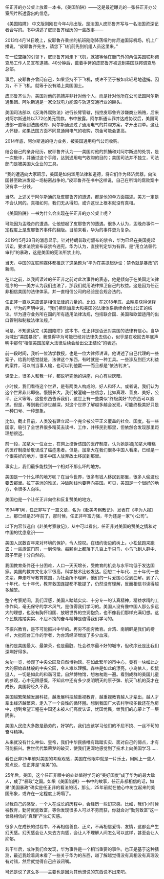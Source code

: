 任正非的办公桌上放着一本书，《美国陷阱》——这是最近曝光的一张任正非办公室照片所透露出的信息。 

《美国陷阱》 中文版刚刚在今年4月出版，是法国人皮耶鲁齐写与一名法国资深记者合写的。书中讲述了皮耶鲁齐经历的一些故事—— 

2013年4月14日晚上，皮耶鲁齐乘坐的航班刚刚降落纽约肯尼迪国际机场，机上广播说，“皮耶鲁齐先生，请您下飞机前先到机组人员这里来。” 

在一位空姐的引领下，皮耶鲁齐刚走下飞机，就被等候在舱门外的两位美国联邦调查局工作人员宣布逮捕。40分钟后，戴着手铐的皮耶鲁齐被送到美国联邦调查局总部。 

事后，皮耶鲁齐曾问自己，如果坚持不下飞机，或许不至于被如此轻易地逮捕。因为，不下飞机，就等于没有踏上美国国土。 

皮耶鲁齐认为，美国对他的抓捕并非针对他个人，而是针对他所在公司法国阿尔斯通集团。阿尔斯通是一家全球电力能源与轨道交通行业的巨头。

美国司法部以《反海外腐败法》进行长臂管辖，指控皮耶鲁齐涉嫌商业贿赂，后来对阿尔斯通处以7.72亿美元罚款。书中披露，阿尔斯通认罪并达成协议后，美国司法部一直等到法国政府、阿尔斯通通过了通用电气的并购方案，才开出罚单。这让人怀疑，如果法国方面不同意通用电气的收购，罚金可能会更高。

2014年底，阿尔斯通的电力业务，被美国通用电气公司收购。

结合自己的亲身经历，皮耶鲁齐认为——美国对他的抓捕和对阿尔斯通的处罚，是一次敲诈，并通过这个手段，达到通用电气收购的目的；美国司法并不独立，司法部门是被美国大企业的工具。

“我的遭遇向大家昭示，美国是如何滥用法律和道德，将它们作为经济武器，向法国甚至欧洲发起一场秘密战争的。”皮耶鲁齐在书中这样说，自己在所谓的腐败案中没有拿一分钱。

当然，上述关于阿尔斯通的及皮耶鲁齐的遭遇，都是他的单方面描述。美方一定是不会认同的。真相如何，我们无从得知，或许这世上根本就没有真相。

《美国陷阱》一书为什么会出现在任正非的办公桌上呢？

可能因为孟晚舟的遭遇，让他想起了皮耶鲁齐的遭遇。很多人认为，孟晚舟事件一定程度上是皮耶鲁齐事件的翻版。目前来看，华为的事件更为复杂。

2019年5月28日的消息显示，针对特朗普政府颁布的禁令，华为已经在美国提起诉讼，要求法院宣布该禁令违宪。华为认为，直接判定华为有罪，是“用立法替代审判”的暴政，这是美国的宪法所禁止的。

当天，中国的互联网媒体都推送了这条题为“华为在美提起诉讼：禁令就是暴政”的新闻。

在此之前，以我阅读过的任正非之前对此次事件的表态，他是倾向于在美国走法律程序的——美方认为我们违法了，那我们就用法律捍卫自己的权益。这是因为任正非相信美国的法律体系，并一直相信公司的经验是合规合法的。

任正非一直以来应该是相信法律的力量的。比如，在2018年底，孟晚舟获得保释后，华为的声明中说，“我们相信加拿大和美国的法律体系后续会给出公正的结论。华为遵守业务所在国的所有适用法律法规，包括联合国、美国和欧盟适用的出口管制和制裁法律法规。”

可是，不知道读完《美国陷阱》这本书，任正非是否还对美国的法律有信心。当华为喊出“美国暴政”，我觉得华为可能已经对法律失去信心，似乎是在收回去年底声明中那句“相信美国加拿大法律后续会给出公正结论”的表述。

前一段时间，我听一位法学教授，也是一位大律师讲课。他讲述了自己代理的一些案子，给我的感觉就是，法律这个东西，有时就是一种工具。一些涉及到巨大利益的案件，可以判当事人输，也可以判他赢——而且都是“依法判决”。

课堂上，很多人和我一样，都说听完他的讲座，内心有些灰暗。

小时候，我们看待这个世界，是有两类人构成的，好人和坏人。或者说，我们认为这个世界非此即彼。慢慢长大，我们被灌输一些信念，比如真理、善良、美好，公平、正义等等。这些东西告诉我们，这世上有一些类似“终极美好”的东西可以追求。但是，等到我们涉世越深，对这个世界了解越多越会发现，可能终极美好只是一种口号、一种想象。

比如，截止目前，人类没有建立起一个完全被公平正义覆盖的社会、国度。有一些国家，吸引了全世界很多精英去读书、工作，并移民到那里，但依然会发现那里距理想很远。

前一段，加拿大一位女士，在网上控诉该国的医疗制度，认为她是被j加拿大糟糕的医疗制度给耽误成了癌症患者。但是，加拿大在我们很多中国人看来，已经是一个很美好的地方，很多中国人放弃故土移民到那里。

事实上，我们最多能找到一个相对不那么坏的地方。

美国是一个什么样的地方呢？在当今世界，很多有钱人移民到那里，很多人偷渡也要去那里。拉丁美洲的难民，冲破防线也要奔向美国。可见，美国是一个很好的地方，令很多人向往。

美国也是一个让任正非向往和反复赞美的地方。

1994年1月，任正非写了一篇文章，名为《赴美考察散记》，发表在《华为人报》上。那已经是25年前了，那时候，任正非年富力强，华为还是一家“小公司”。

以下内容节选自《赴美考察散记》，从中可以看出，任正非对美国的赞美之情和对中国的忧患意识——

美国人民数百年来对环境的保护，令人惊叹。在纽约街边的树上，小松鼠跑来跑去；一些旅馆门前，一到傍晚，每颗树上都落下几百上千只鸟，小鸟飞到人群中、房子里是十分自然的。

我国教育条件还十分困难，人口一天天增长，受教育的机会与水平均低于发达国家。美国的教育文化水平很高，科学技术比较发达。回想二十年代、三十年代一些先辈，奔走呼号教育救国，为社会所不理解，他们的一片爱国心受到曲解。到了六十年代，七十年代，教育救国连提都不敢提了，仍然没有理解，反而相信书读得越多越笨。

整个考察期间，我们深感，美国人踏踏实实、十分专一的认真精神，精益求精的工作作风，毫无保守的学术风气，是值得我们学习的。美国人没有像中国人那么多远大的理想，也没有胸怀祖国、放眼世界的空洞抱负，也不像我们那样充满幻想。这个民族踏踏实实、不屈不挠的奋斗精神是值得我们学习的。

不振兴教育，是不可能振兴中华的。再穷不能穷教育。台湾、南朝鲜是我们的榜样，大批回台工作的学者，为台湾经济增加了多少血液。

纽约是美国最大、最繁荣，也是最脏、社会秩序最不好的城市，但秩序还是比我们深圳好得多。

匆匆一览，参观了中央公园及自然博物馆。在如此繁华的市中心，竟有一块如此之大的原始森林般的中央公园，令人难以理解。森林是如此的漂亮，小鸟依人，松鼠逗人，一切是如此的和谐可爱。自然博物馆，想匆匆跑一遍。看到成群的美国儿童的参观，心中无限感慨，不知此中还有多少发明明天的原子弹、航天飞机的英才在成长，美国将经久不衰。

美国越繁荣越发展科技，越发展科技越重视教育，越重视教育越人才辈出，越人才辈出经济越繁荣，走入了一个良性的循环圈。想到我国广大农村学校多数还在危房中，想到希望工程在中国还未被人们高度认识，忧国忧民，给我们的心蒙上了一层阴影。

美国人民绝大多数是勤劳的，好学的。我们应该学习他们的不屈不挠、一丝不苟的奋斗精神。

从来就没有什么神仙、皇帝，我们中华民族唯有踏踏实实、面对自己的弱点，才有可能振兴。世世代代繁荣梦的破灭，使我们更深地感觉到了技术上向美国学习……

看任正非25年前对美国的考察观感，美国在他眼中就是一片乐土，用网上一些人观点说，任正非是“亲美”的。

25年后，美国，这个任正非眼中的处处值得学习的“美好国度”成了华为的最大敌人，成了“暴政”之国。如果《美国陷阱》一书中的故事，任正非都相信的话，如果“美国暴政”确实是任正非的看法的话，那么，25年前就在他心中树立起来的美国形象，或许在一定程度上坍塌了。

以我自己的感受，一个人在成长的历程中，会经历一些幻灭感。比如，我们小时候被教育，勤劳就能致富，等你发现很多人可以不劳而获，你就会对“勤劳致富”这一曾经相信的“真理”产生幻灭感。

很多人在成长的过程中，不再相信善良、正义，不再相信爱情、友情，这都会产生幻灭感。幻灭感会让人失去方向感，会让人不理解人间怎么可以这样，甚至会让人抑郁。

若干年后，或许我们会发现，华为事件是一个相当重要的事件。也正是基于这种猜测，最近我趁着周末看了一些关于华为的东西，越了解越觉得没有真相没有真理没有对错，然后就觉得自己应该闭嘴。

可还是说了这么多——主要也是因为其他想说的东西说不出来吧。